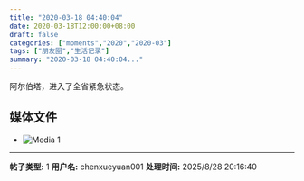 ```yaml
---
title: "2020-03-18 04:40:04"
date: 2020-03-18T12:00:00+08:00
draft: false
categories: ["moments","2020","2020-03"]
tags: ["朋友圈","生活记录"]
summary: "2020-03-18 04:40:04..."
---
```


阿尔伯塔，进入了全省紧急状态。

## 媒体文件

- ![Media 1](/Moments/photos/2020-03-18/202003180440040.jpg)

---

**帖子类型:** 1
**用户名:** chenxueyuan001
**处理时间:** 2025/8/28 20:16:40